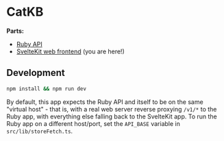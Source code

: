 # CatKB

**Parts:**
- [Ruby API](https://github.com/u1f408/catkb)
- [SvelteKit web frontend](https://github.com/u1f408/catkb-web) (you are here!)

## Development

```bash
npm install && npm run dev
```

By default, this app expects the Ruby API and itself to be on the same
"virtual host" - that is, with a real web server reverse proxying `/v1/*`
to the Ruby app, with everything else falling back to the SvelteKit app.
To run the Ruby app on a different host/port, set the `API_BASE` variable
in `src/lib/storeFetch.ts`.
